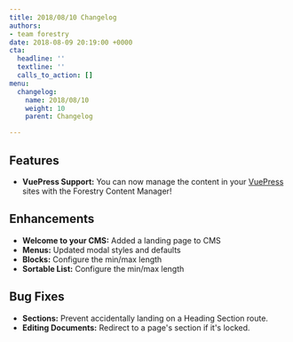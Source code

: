 ```yaml
---
title: 2018/08/10 Changelog
authors:
- team forestry
date: 2018-08-09 20:19:00 +0000
cta:
  headline: ''
  textline: ''
  calls_to_action: []
menu:
  changelog:
    name: 2018/08/10
    weight: 10
    parent: Changelog

---
```

## Features

* **VuePress Support:** You can now manage the content in your [VuePress](https://vuepress.vuejs.org/ "VuePress") sites with the Forestry Content Manager!

## Enhancements

* **Welcome to your CMS:** Added a landing page to CMS
* **Menus:** Updated modal styles and defaults
* **Blocks:** Configure the min/max length
* **Sortable List:** Configure the min/max length

## Bug Fixes

* **Sections:** Prevent accidentally landing on a Heading Section route.
* **Editing Documents:** Redirect to a page's section if it's locked.